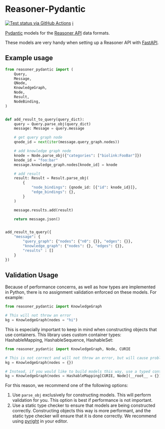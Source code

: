 # Reasoner-Pydantic

[![Test status via GitHub Actions](https://github.com/TranslatorSRI/reasoner-pydantic/workflows/test/badge.svg)](https://github.com/TranslatorSRI/reasoner-pydantic/actions?query=workflow%3Atest) [ℹ️](tests/README.md)

[Pydantic](https://pydantic-docs.helpmanual.io/) models for the [Reasoner API](https://github.com/NCATS-Tangerine/NCATS-ReasonerStdAPI) data formats.

These models are very handy when setting up a Reasoner API with [FastAPI](https://fastapi.tiangolo.com/).

## Example usage

```python
from reasoner_pydantic import (
    Query,
    Message,
    QNode,
    KnowledgeGraph,
    Node,
    Result,
    NodeBinding,
)


def add_result_to_query(query_dict):
    query = Query.parse_obj(query_dict)
    message: Message = query.message

    # get query graph node
    qnode_id = next(iter(message.query_graph.nodes))

    # add knowledge graph node
    knode = Node.parse_obj({"categories": ["biolink:FooBar"]})
    knode_id = "foo:bar"
    message.knowledge_graph.nodes[knode_id] = knode

    # add result
    result: Result = Result.parse_obj(
        {
            "node_bindings": {qnode_id: [{"id": knode_id}]},
            "edge_bindings": {},
        }
    )

    message.results.add(result)

    return message.json()


add_result_to_query({
    "message": {
        "query_graph": {"nodes": {"n0": {}}, "edges": {}},
        "knowledge_graph": {"nodes": {}, "edges": {}},
        "results" : []
    }
})
```

## Validation Usage

Because of performance concerns, as well as how types are implemented in Python, there is no assignment validation enforced on these models.
For example:

```python
from reasoner_pydantic import KnowledgeGraph

# This will not throw an error
kg = KnowledgeGraph(nodes = "hi")
```

This is especially important to keep in mind when constructing objects that use containers.
This library uses custom container types: HashableMapping, HashableSequence, HashableSet:

```python
from reasoner_pydantic import KnowledgeGraph, Node, CURIE

# This is not correct and will not throw an error, but will cause problems later
kg = KnowledgeGraph(nodes = {})

# Instead, if you would like to build models this way, use a typed container constructor
kg = KnowledgeGraph(nodes = HashableMapping[CURIE, Node](__root__ = {}))
```

For this reason, we recommend one of the following options:

1. Use `parse_obj` exclusively for constructing models. This will perform validation for you. This option is best if performance is not important.
2. Use a static type checker to ensure that models are being constructed correctly. Constructing objects this way is more performant, and the static type checker will ensure that it is done correctly. We recommend using [pyright](https://github.com/microsoft/pyright) in your editor.

